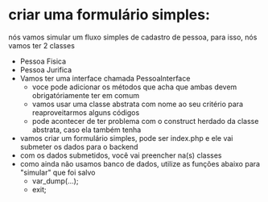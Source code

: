 # criar uma formulário simples:

nós vamos simular um fluxo simples de cadastro de pessoa, para isso, nós vamos ter 2 classes
- Pessoa Fisica
- Pessoa Jurifica
- Vamos ter uma interface chamada PessoaInterface
    - voce pode adicionar os métodos que acha que ambas devem obrigatóriamente ter em comum
    - vamos usar uma classe abstrata com nome ao seu critério para reaproveitarmos alguns códigos
    - pode acontecer de ter problema com o construct herdado da classe abstrata, caso ela também tenha
- vamos criar um formulário simples, pode ser index.php e ele vai submeter os dados para o backend
- com os dados submetidos, você vai preencher na(s) classes
- como ainda não usamos banco de dados, utilize as funções abaixo para "simular" que foi salvo
    - var_dump(...);
    - exit;
